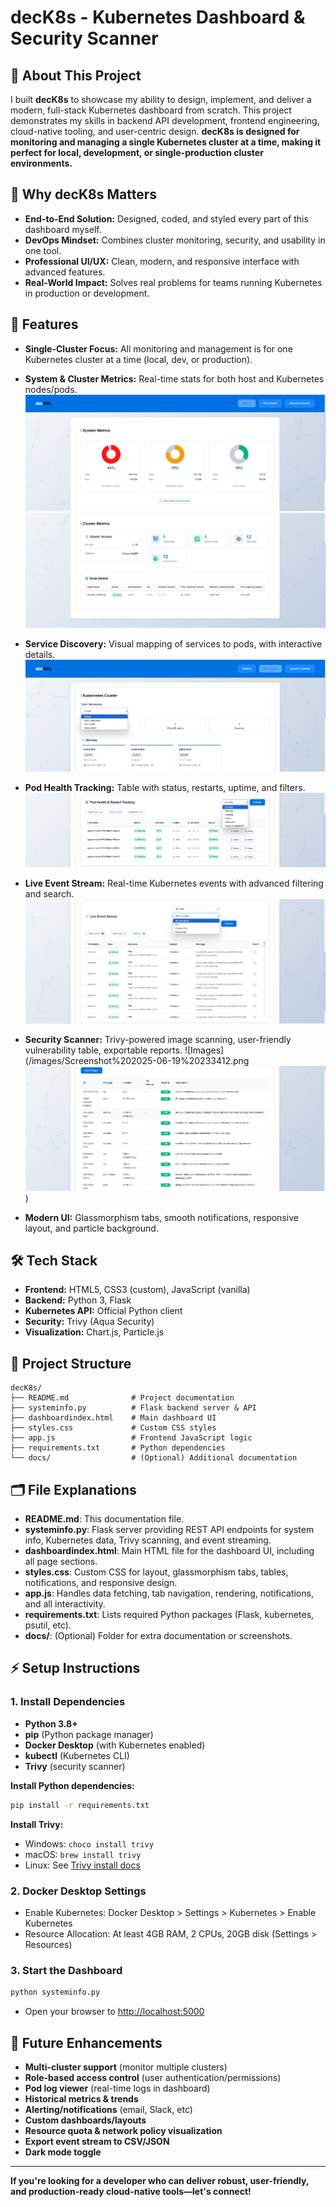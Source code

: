 # decK8s - Kubernetes Dashboard & Security Scanner

## 👋 About This Project
I built **decK8s** to showcase my ability to design, implement, and deliver a modern, full-stack Kubernetes dashboard from scratch. This project demonstrates my skills in backend API development, frontend engineering, cloud-native tooling, and user-centric design. **decK8s is designed for monitoring and managing a single Kubernetes cluster at a time, making it perfect for local, development, or single-production cluster environments.**

## 🌟 Why decK8s Matters
- **End-to-End Solution:** Designed, coded, and styled every part of this dashboard myself.
- **DevOps Mindset:** Combines cluster monitoring, security, and usability in one tool.
- **Professional UI/UX:** Clean, modern, and responsive interface with advanced features.
- **Real-World Impact:** Solves real problems for teams running Kubernetes in production or development.

## 🚀 Features
- **Single-Cluster Focus:** All monitoring and management is for one Kubernetes cluster at a time (local, dev, or production).
- **System & Cluster Metrics:** Real-time stats for both host and Kubernetes nodes/pods.
![Images](/images/Screenshot%202025-06-19%20225456.png)
![Images](/images/Screenshot%202025-06-19%20225525.png)

- **Service Discovery:** Visual mapping of services to pods, with interactive details.
![Images](/images/Screenshot%202025-06-19%20233200.png)

- **Pod Health Tracking:** Table with status, restarts, uptime, and filters.
![Images](/images/Screenshot%202025-06-19%20233227.png)

- **Live Event Stream:** Real-time Kubernetes events with advanced filtering and search.
![Images](/images/Screenshot%202025-06-19%20233251.png)

- **Security Scanner:** Trivy-powered image scanning, user-friendly vulnerability table, exportable reports.
![Images](/images/Screenshot%202025-06-19%20233412.png
![Images](/images/Screenshot%202025-06-19%20233509.png))

- **Modern UI:** Glassmorphism tabs, smooth notifications, responsive layout, and particle background.

## 🛠️ Tech Stack
- **Frontend:** HTML5, CSS3 (custom), JavaScript (vanilla)
- **Backend:** Python 3, Flask
- **Kubernetes API:** Official Python client
- **Security:** Trivy (Aqua Security)
- **Visualization:** Chart.js, Particle.js

## 📁 Project Structure
```
decK8s/
├── README.md              # Project documentation
├── systeminfo.py          # Flask backend server & API
├── dashboardindex.html    # Main dashboard UI
├── styles.css             # Custom CSS styles
├── app.js                 # Frontend JavaScript logic
├── requirements.txt       # Python dependencies
└── docs/                  # (Optional) Additional documentation
```

## 🗂️ File Explanations
- **README.md**: This documentation file.
- **systeminfo.py**: Flask server providing REST API endpoints for system info, Kubernetes data, Trivy scanning, and event streaming.
- **dashboardindex.html**: Main HTML file for the dashboard UI, including all page sections.
- **styles.css**: Custom CSS for layout, glassmorphism tabs, tables, notifications, and responsive design.
- **app.js**: Handles data fetching, tab navigation, rendering, notifications, and all interactivity.
- **requirements.txt**: Lists required Python packages (Flask, kubernetes, psutil, etc).
- **docs/**: (Optional) Folder for extra documentation or screenshots.

## ⚡ Setup Instructions
### 1. **Install Dependencies**
- **Python 3.8+**
- **pip** (Python package manager)
- **Docker Desktop** (with Kubernetes enabled)
- **kubectl** (Kubernetes CLI)
- **Trivy** (security scanner)

**Install Python dependencies:**
```bash
pip install -r requirements.txt
```

**Install Trivy:**
- Windows: `choco install trivy`
- macOS: `brew install trivy`
- Linux: See [Trivy install docs](https://aquasecurity.github.io/trivy/v0.18.3/installation/)

### 2. **Docker Desktop Settings**
- Enable Kubernetes: Docker Desktop > Settings > Kubernetes > Enable Kubernetes
- Resource Allocation: At least 4GB RAM, 2 CPUs, 20GB disk (Settings > Resources)

### 3. **Start the Dashboard**
```bash
python systeminfo.py
```
- Open your browser to [http://localhost:5000](http://localhost:5000)

## 🔮 Future Enhancements
- **Multi-cluster support** (monitor multiple clusters)
- **Role-based access control** (user authentication/permissions)
- **Pod log viewer** (real-time logs in dashboard)
- **Historical metrics & trends**
- **Alerting/notifications** (email, Slack, etc)
- **Custom dashboards/layouts**
- **Resource quota & network policy visualization**
- **Export event stream to CSV/JSON**
- **Dark mode toggle**

---
**If you're looking for a developer who can deliver robust, user-friendly, and production-ready cloud-native tools—let's connect!**
